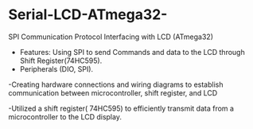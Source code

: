 # Serial-LCD-ATmega32-
SPI Communication Protocol Interfacing with LCD (ATmega32)
- Features: Using SPI to send Commands and data to the LCD through Shift
Register(74HC595).
- Peripherals (DIO, SPI).

-Creating hardware connections and wiring diagrams to establish communication between microcontroller, shift register, and LCD

-Utilized a shift register( 74HC595) to efficiently transmit data from a microcontroller to the LCD display.
